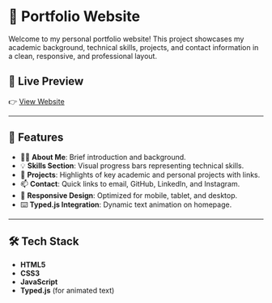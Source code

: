 # 💼 Portfolio Website

Welcome to my personal portfolio website! This project showcases my academic background, technical skills, projects, and contact information in a clean, responsive, and professional layout.

## 🚀 Live Preview

👉 [View Website](https://priyanshu-verma87.github.io/Personal_Portfolio/)  

---

## 📌 Features

- 🧑‍💻 **About Me**: Brief introduction and background.
- 💡 **Skills Section**: Visual progress bars representing technical skills.
- 📂 **Projects**: Highlights of key academic and personal projects with links.
- 📫 **Contact**: Quick links to email, GitHub, LinkedIn, and Instagram.
- 📱 **Responsive Design**: Optimized for mobile, tablet, and desktop.
- ⌨️ **Typed.js Integration**: Dynamic text animation on homepage.

---

## 🛠️ Tech Stack

- **HTML5**
- **CSS3**
- **JavaScript**
- **Typed.js** (for animated text)

